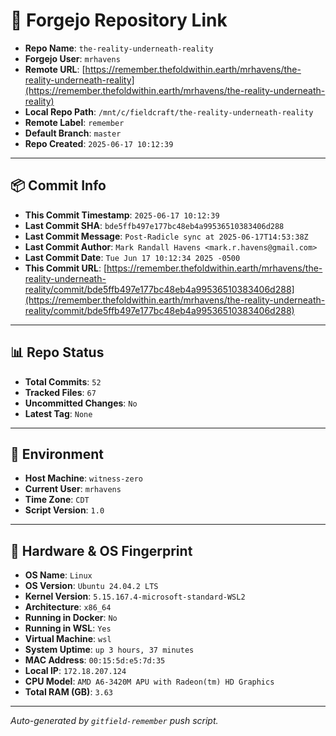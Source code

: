 # 🔗 Forgejo Repository Link

- **Repo Name**: `the-reality-underneath-reality`
- **Forgejo User**: `mrhavens`
- **Remote URL**: [https://remember.thefoldwithin.earth/mrhavens/the-reality-underneath-reality](https://remember.thefoldwithin.earth/mrhavens/the-reality-underneath-reality)
- **Local Repo Path**: `/mnt/c/fieldcraft/the-reality-underneath-reality`
- **Remote Label**: `remember`
- **Default Branch**: `master`
- **Repo Created**: `2025-06-17 10:12:39`

---

## 📦 Commit Info

- **This Commit Timestamp**: `2025-06-17 10:12:39`
- **Last Commit SHA**: `bde5ffb497e177bc48eb4a99536510383406d288`
- **Last Commit Message**: `Post-Radicle sync at 2025-06-17T14:53:38Z`
- **Last Commit Author**: `Mark Randall Havens <mark.r.havens@gmail.com>`
- **Last Commit Date**: `Tue Jun 17 10:12:34 2025 -0500`
- **This Commit URL**: [https://remember.thefoldwithin.earth/mrhavens/the-reality-underneath-reality/commit/bde5ffb497e177bc48eb4a99536510383406d288](https://remember.thefoldwithin.earth/mrhavens/the-reality-underneath-reality/commit/bde5ffb497e177bc48eb4a99536510383406d288)

---

## 📊 Repo Status

- **Total Commits**: `52`
- **Tracked Files**: `67`
- **Uncommitted Changes**: `No`
- **Latest Tag**: `None`

---

## 🧭 Environment

- **Host Machine**: `witness-zero`
- **Current User**: `mrhavens`
- **Time Zone**: `CDT`
- **Script Version**: `1.0`

---

## 🧬 Hardware & OS Fingerprint

- **OS Name**: `Linux`
- **OS Version**: `Ubuntu 24.04.2 LTS`
- **Kernel Version**: `5.15.167.4-microsoft-standard-WSL2`
- **Architecture**: `x86_64`
- **Running in Docker**: `No`
- **Running in WSL**: `Yes`
- **Virtual Machine**: `wsl`
- **System Uptime**: `up 3 hours, 37 minutes`
- **MAC Address**: `00:15:5d:e5:7d:35`
- **Local IP**: `172.18.207.124`
- **CPU Model**: `AMD A6-3420M APU with Radeon(tm) HD Graphics`
- **Total RAM (GB)**: `3.63`

---

_Auto-generated by `gitfield-remember` push script._
